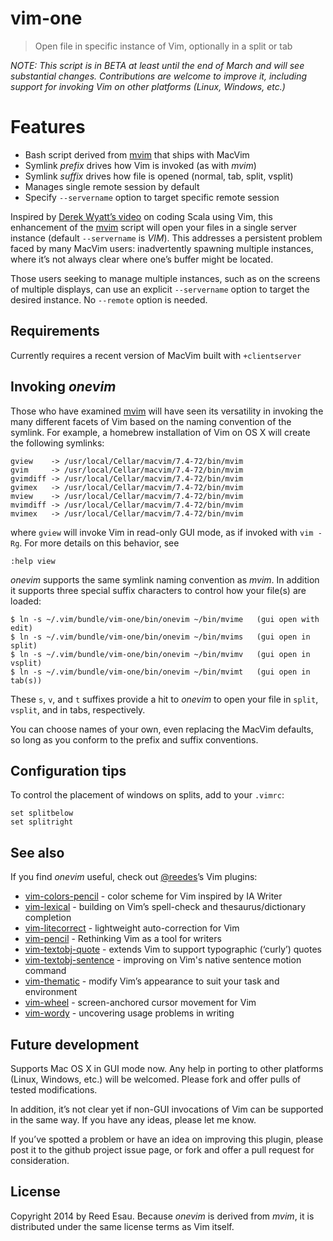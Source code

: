 # vim-one

> Open file in specific instance of Vim, optionally in a split or tab

_NOTE: This script is in BETA at least until the end of March and will see
substantial changes. Contributions are welcome to improve it, including
support for invoking Vim on other platforms (Linux, Windows, etc.)_

# Features

* Bash script derived from [mvim][mv] that ships with MacVim
* Symlink _prefix_ drives how Vim is invoked (as with _mvim_)
* Symlink _suffix_ drives how file is opened (normal, tab, split, vsplit)
* Manages single remote session by default
* Specify `--servername` option to target specific remote session

Inspired by [Derek Wyatt’s video][dw] on coding Scala using Vim, this
enhancement of the [mvim][mv] script will open your files in a single
server instance (default `--servername` is _VIM_). This addresses
a persistent problem faced by many MacVim users: inadvertently spawning
multiple instances, where it’s not always clear where one’s buffer might
be located.

Those users seeking to manage multiple instances, such as on the screens
of multiple displays, can use an explicit `--servername` option to target 
the desired instance. No `--remote` option is needed.

[mv]: https://github.com/b4winckler/macvim/blob/master/src/MacVim/mvim
[dw]: http://derekwyatt.org/2013/12/31/coding-scala-with-vim.html

## Requirements

Currently requires a recent version of MacVim built with `+clientserver`

## Invoking _onevim_

Those who have examined [mvim][mv] will have seen its versatility in
invoking the many different facets of Vim based on the naming convention
of the symlink. For example, a homebrew installation of Vim on OS X will
create the following symlinks:

```
gview    -> /usr/local/Cellar/macvim/7.4-72/bin/mvim
gvim     -> /usr/local/Cellar/macvim/7.4-72/bin/mvim
gvimdiff -> /usr/local/Cellar/macvim/7.4-72/bin/mvim
gvimex   -> /usr/local/Cellar/macvim/7.4-72/bin/mvim
mview    -> /usr/local/Cellar/macvim/7.4-72/bin/mvim
mvimdiff -> /usr/local/Cellar/macvim/7.4-72/bin/mvim
mvimex   -> /usr/local/Cellar/macvim/7.4-72/bin/mvim
```

where `gview` will invoke Vim in read-only GUI mode, as if invoked with
`vim -Rg`. For more details on this behavior, see

```
:help view
```

_onevim_ supports the same symlink naming convention as _mvim_. In
addition it supports three special suffix characters to control how your
file(s) are loaded:

```
$ ln -s ~/.vim/bundle/vim-one/bin/onevim ~/bin/mvime   (gui open with edit)
$ ln -s ~/.vim/bundle/vim-one/bin/onevim ~/bin/mvims   (gui open in split)
$ ln -s ~/.vim/bundle/vim-one/bin/onevim ~/bin/mvimv   (gui open in vsplit)
$ ln -s ~/.vim/bundle/vim-one/bin/onevim ~/bin/mvimt   (gui open in tab(s))
```

These `s`, `v`, and `t` suffixes provide a hit to _onevim_ to open your
file in `split`, `vsplit`, and in tabs, respectively. 

You can choose names of your own, even replacing the MacVim defaults, so
long as you conform to the prefix and suffix conventions.

## Configuration tips

To control the placement of windows on splits, add to your `.vimrc`:

```
set splitbelow
set splitright
```

## See also

If you find _onevim_ useful, check out [@reedes][re]’s Vim plugins:

* [vim-colors-pencil][cp] - color scheme for Vim inspired by IA Writer
* [vim-lexical][lx] - building on Vim’s spell-check and thesaurus/dictionary completion
* [vim-litecorrect][lc] - lightweight auto-correction for Vim
* [vim-pencil][pn] - Rethinking Vim as a tool for writers
* [vim-textobj-quote][qu] - extends Vim to support typographic (‘curly’) quotes
* [vim-textobj-sentence][ts] - improving on Vim's native sentence motion command
* [vim-thematic][th] - modify Vim’s appearance to suit your task and environment 
* [vim-wheel][wh] - screen-anchored cursor movement for Vim
* [vim-wordy][wo] - uncovering usage problems in writing 

[re]: http://github.com/reedes
[cp]: http://github.com/reedes/vim-colors-pencil
[pn]: http://github.com/reedes/vim-pencil
[lx]: http://github.com/reedes/vim-lexical
[lc]: http://github.com/reedes/vim-litecorrect
[qu]: http://github.com/reedes/vim-textobj-quote
[ts]: http://github.com/reedes/vim-textobj-sentence
[th]: http://github.com/reedes/vim-thematic
[wo]: http://github.com/reedes/vim-wordy
[wh]: http://github.com/reedes/vim-wheel

## Future development

Supports Mac OS X in GUI mode now. Any help in porting to other platforms
(Linux, Windows, etc.) will be welcomed. Please fork and offer pulls of
tested modifications. 

In addition, it’s not clear yet if non-GUI invocations of Vim can be
supported in the same way. If you have any ideas, please let me know.

If you’ve spotted a problem or have an idea on improving this plugin,
please post it to the github project issue page, or fork and offer a
pull request for consideration.

## License

Copyright 2014 by Reed Esau. Because _onevim_ is derived from _mvim_, it
is distributed under the same license terms as Vim itself.
